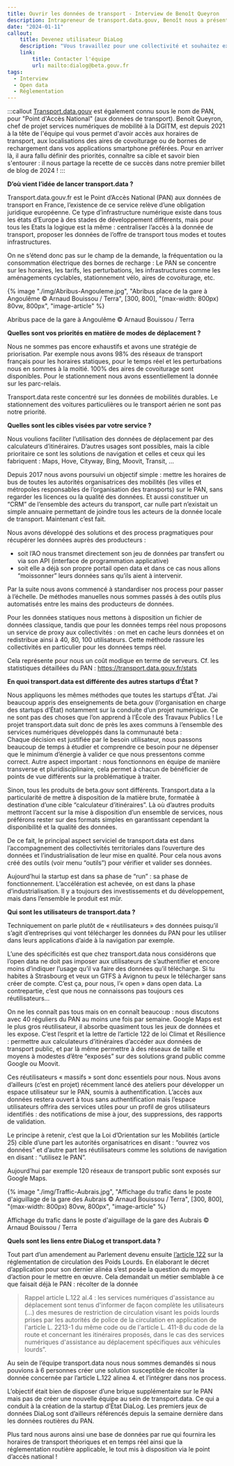 ```yaml
---
title: Ouvrir les données de transport - Interview de Benoît Queyron
description: Intrapreneur de transport.data.gouv, Benoît nous a présenté le PAN et a partagé avec nous sa vision de l'open data et du service public numérique. 
date: "2024-01-11"
callout:
    title: Devenez utilisateur DiaLog
    description: "Vous travaillez pour une collectivité et souhaitez expérimenter DiaLog ? Vous souhaitez pouvoir utiliser les données DiaLog pour vos besoins opérationnels ou dans un service numérique tiers ? Envoyez-nous un mail et nous vous recontacterons au plus vite."
    link:
        title: Contacter l'équipe
        url: mailto:dialog@beta.gouv.fr
tags:
  - Interview
  - Open data
  - Réglementation
---
```

    
:::callout
[Transport.data.gouv](https://transport.data.gouv.fr/) est également connu sous le nom de PAN, pour "Point d'Accès National" (aux données de transport). Benoît Queyron, chef de projet services numériques de mobilité à la DGITM, est depuis 2021 à la tête de l'équipe qui vous permet d'avoir accès aux horaires de transport, aux localisations des aires de covoiturage ou de bornes de rechargement dans vos applications smartphone préférées. Pour en arriver là, il aura fallu définir des priorités, connaître sa cible et savoir bien s'entourer : il nous partage la recette de ce succès dans notre premier billet de blog de 2024 !
:::

<div class="contenu-article">

**D’où vient l’idée de lancer transport.data ?**

Transport.data.gouv.fr est le Point d’Accès National (PAN) aux données de transport en France, l’existence de ce service relève d’une obligation juridique européenne. Ce type d’infrastructure numérique existe dans tous les états d’Europe à des stades de développement différents, mais pour tous les Etats la logique est la même : centraliser l’accès à la donnée de transport, proposer les données de l’offre de transport tous modes et toutes infrastructures. 

On ne s’étend donc pas sur le champ de la demande, la fréquentation ou la consommation électrique des bornes de recharge : Le PAN se concentre sur les horaires, les tarifs, les perturbations, les infrastructures comme les aménagements cyclables, stationnement vélo, aires de covoiturage, etc.

{% image "./img/Abribus-Angouleme.jpg", "Abribus place de la gare à Angoulême © Arnaud Bouissou / Terra", [300, 800], "(max-width: 800px) 80vw, 800px", "image-article" %}

<div class="legende-article">Abribus pace de la gare à Angoulême © Arnaud Bouissou / Terra</div>

**Quelles sont vos priorités en matière de modes de déplacement ?**

Nous ne sommes pas encore exhaustifs et avons une stratégie de priorisation. Par exemple nous avons 98% des réseaux de transport français pour les horaires statiques, pour le temps réel et les perturbations nous en sommes à la moitié. 100% des aires de covoiturage sont disponibles. Pour le stationnement nous avons essentiellement la donnée sur les parc-relais.

Transport.data reste concentré sur les données de mobilités durables. Le stationnement des voitures particulières ou le transport aérien ne sont pas notre priorité.

**Quelles sont les cibles visées par votre service ?**

Nous voulions faciliter l’utilisation des données de déplacement par des calculateurs d’itinéraires. D’autres usages sont possibles, mais la cible prioritaire ce sont les solutions de navigation et celles et ceux qui les fabriquent : Maps, Hove, Cityway, Bing, Moovit, Transit, …

Depuis 2017 nous avons poursuivi un objectif simple : mettre les horaires de bus de toutes les autorités organisatrices des mobilités (les villes et métropoles responsables de l’organisation des transports) sur le PAN, sans regarder les licences ou la qualité des données. Et aussi constituer un “CRM” de l’ensemble des acteurs du transport, car nulle part n’existait un simple annuaire permettant de joindre tous les acteurs de la donnée locale de transport. Maintenant c’est fait.

Nous avons développé des solutions et des process pragmatiques pour récupérer les données auprès des producteurs : 
-   soit l’AO nous transmet directement son jeu de données par transfert ou via son API (interface de programmation applicative)
-   soit elle a déjà son propre portail open data et dans ce cas nous allons “moissonner” leurs données sans qu’ils aient à intervenir.

Par la suite nous avons commencé à standardiser nos process pour passer à l’échelle. De méthodes manuelles nous sommes passés à des outils plus automatisés entre les mains des producteurs de données.

Pour les données statiques nous mettons à disposition un fichier de données classique, tandis que pour les données temps réel nous proposons un service de proxy aux collectivités : on met en cache leurs données et on redistribue ainsi à 40, 80, 100 utilisateurs. Cette méthode rassure les collectivités en particulier pour les données temps réel. 

Cela représente pour nous un coût modique en terme de serveurs. Cf. les statistiques détaillées du PAN : https://transport.data.gouv.fr/stats

**En quoi transport.data est différente des autres startups d’État ?**

Nous appliquons les mêmes méthodes que toutes les startups d’État. J’ai beaucoup appris des enseignements de beta.gouv (l’organisation en charge des startups d’État) notamment sur la conduite d’un projet numérique. Ce ne sont pas des choses que l’on apprend à l’École des Travaux Publics !
Le projet transport.data suit donc de près les axes communs à l’ensemble des services numériques développés dans la communauté beta :  
Chaque décision est justifiée par le besoin utilisateur, nous passons beaucoup de temps à étudier et comprendre ce besoin pour ne dépenser que le minimum d’énergie à valider ce que nous pressentons comme correct. Autre aspect important : nous fonctionnons en équipe de manière transverse et pluridisciplinaire, cela permet à chacun de bénéficier de points de vue différents sur la problématique à traiter.

Sinon, tous les produits de beta.gouv sont différents. Transport.data a la particularité de mettre à disposition de la matière brute, formatée à destination d’une cible “calculateur d’itinéraires”. Là où d’autres produits mettront l’accent sur la mise à disposition d’un ensemble de services, nous préférons rester sur des formats simples en garantissant cependant la disponibilité et la qualité des données.

De ce fait, le principal aspect serviciel de transport.data est dans l’accompagnement des collectivités territoriales dans l’ouverture des données et l’industrialisation de leur mise en qualité. Pour cela nous avons créé des outils (voir menu “outils”) pour vérifier et valider ses données.

Aujourd’hui la startup est dans sa phase de “run” : sa phase de fonctionnement. L’accélération est achevée, on est dans la phase d’industrialisation. Il y a toujours des investissements et du développement, mais dans l’ensemble le produit est mûr.


**Qui sont les utilisateurs de transport.data ?**

Techniquement on parle plutôt de « réutilisateurs » des données puisqu’il s’agit d’entreprises qui vont télécharger les données du PAN pour les utiliser dans leurs applications d’aide à la navigation par exemple.

L’une des spécificités est que chez transport.data nous considérons que l’open data ne doit pas imposer aux utilisateurs de s’authentifier et encore moins d’indiquer l’usage qu’il va faire des données qu’il télécharge. Si tu habites à Strasbourg et veux un GTFS à Avignon tu peux le télécharger sans créer de compte. C’est ça, pour nous, l’« open » dans open data. La contrepartie, c’est que nous ne connaissons pas toujours ces réutilisateurs…

On ne les connaît pas tous mais on en connaît beaucoup : nous discutons avec 40 réguliers du PAN au moins une fois par semaine. Google Maps est le plus gros réutilisateur, il absorbe quasiment tous les jeux de données et les expose. C’est l’esprit et la lettre de l’article 122 de loi Climat et Résilience : permettre aux calculateurs d’itinéraires d’accéder aux données de transport public, et par là même permettre à des réseaux de taille et moyens à modestes d’être “exposés” sur des solutions grand public comme Google ou Moovit.

Ces réutilisateurs « massifs » sont donc essentiels pour nous. Nous avons d’ailleurs (c’est en projet) récemment lancé des ateliers pour développer un espace utilisateur sur le PAN, soumis à authentification. L’accès aux données restera ouvert à tous sans authentification mais l’espace utilisateurs offrira des services utiles pour un profil de gros utilisateurs identifiés : des notifications de mise à jour, des suppressions, des rapports de validation.

Le principe à retenir, c’est que la Loi d’Orientation sur les Mobilités (article 25) cible d’une part les autorités organisatrices en disant : “ouvrez vos données” et d’autre part les réutilisateurs comme les solutions de navigation en disant : “utilisez le PAN”. 

Aujourd’hui par exemple 120 réseaux de transport public sont exposés sur Google Maps.

{% image "./img/Traffic-Aubrais.jpg", "Affichage du trafic dans le poste d'aiguillage de la gare des Aubrais  © Arnaud Bouissou / Terra", [300, 800], "(max-width: 800px) 80vw, 800px", "image-article" %}

<div class="legende-article">Affichage du trafic dans le poste d'aiguillage de la gare des Aubrais © Arnaud Bouissou / Terra</div>


**Quels sont les liens entre DiaLog et transport.data ?**

Tout part d’un amendement au Parlement devenu ensuite [l’article 122](https://www.legifrance.gouv.fr/jorf/article_jo/JORFARTI000043957195) sur la réglementation de circulation des Poids Lourds. En élaborant le décret d’application pour son dernier alinéa s’est posée la question du moyen d’action pour le mettre en œuvre. Cela demandait un métier semblable à ce que faisait déjà le PAN : récolter de la donnée 

> Rappel article L.122 al.4 : les services numériques d'assistance au déplacement sont tenus d'informer de façon complète les utilisateurs (...)  des mesures de restriction de circulation visant les poids lourds prises par les autorités de police de la circulation en application de l'article L. 2213-1 du même code ou de l'article L. 411-8 du code de la route et concernant les itinéraires proposés, dans le cas des services numériques d'assistance au déplacement spécifiques aux véhicules lourds”.

Au sein de l’équipe transport.data nous nous sommes demandés si nous pouvions à 6 personnes créer une solution susceptible de récolter la donnée concernée par l’article L.122 alinea 4. et l’intégrer dans nos process.

L’objectif était bien de disposer d’une brique supplémentaire sur le PAN mais pas de créer une nouvelle équipe au sein de transport.data. Ce qui a conduit à la création de la startup d’État DiaLog. Les premiers jeux de données DiaLog sont d’ailleurs référencés depuis la semaine dernière dans les données routières du PAN. 

Plus tard nous aurons ainsi une base de données par rue qui fournira les horaires de transport théoriques et en temps réel ainsi que la réglementation routière applicable, le tout mis à disposition via le point d’accès national !

</div>
